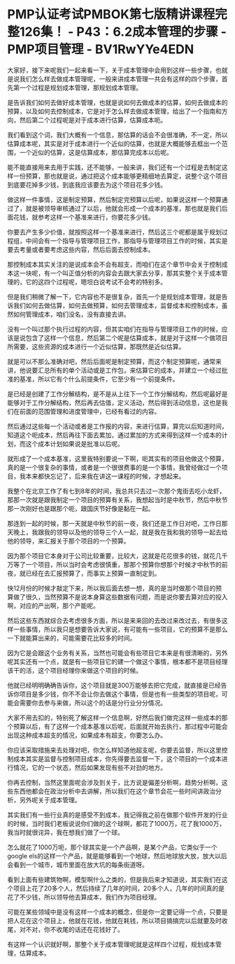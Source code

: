# PMP认证考试PMBOK第七版精讲课程完整126集！ - P43：6.2成本管理的步骤 - PMP项目管理 - BV1RwYYe4EDN

大家好，接下来呢我们一起来看一下，关于成本管理中会用到这样一些步骤，也就是说我们怎么样去做成本管理呢，一般来讲成本管理一共会有这样的四个步骤，首先第一个过程是规划成本管理，那规划成本管理。

是告诉我们如何去做好成本管理，也就是说如何去做成本的估算，如何去做成本的预算，以及如何去控制成本，它是对于怎么样去做成本管理，给出了一个指南和方向，然后第二个过程呢是对于成本进行估算，估算成本呃。

我们看到这个词，我们大概有一个信息，那估算的话会不会很准确，不一定，所以估算成本呢，其实是对于成本进行一个近似的估算，也就是大概能够去框出一个范围，一个近似的估算，这是估算成本，那估算完成本以后呢。

能不能直接用来去用于实践，还不能够，一般来讲，我们还有一个过程是去制定这样一份预算，那也就是说，通过把这个成本能够更精细地去算定，说整个这个项目到底要花掉多少钱，到底我应该要去为这个项目花多少钱。

做这样一件事情，这是制定预算，然后制定完预算以后呢，如果说这样一个预算通过了，就是被领导审核通过了以后，他就会形成一个成本的基准，那也就是我们后面花钱，就参考这样一个基准来进行，你要花多少钱。

你要去产生多少价值，就按照这样一个基准来进行，然后这三个呢都是属于规划过程组，中间会有一个指导与管理项目工作，那指导与管理项目工作的时候，其实是要去考量或者要考虑这些内容，然后后面去控制成本。

那控制成本其实关注的是说成本会不会有超支，而咱们在这个章节中会关于控制成本这一块呢，有一个叫正值分析的内容会去跟大家去分享，那其实整个关于成本管理的，它的这四个过程呢，嗯坦白说考试不会考的特别多。

但是我们稍微了解一下，它内容也不是很复杂，首先一个是规划成本管理，就是告诉我们如何去做估算，如何去做预算，如何去管理成本，监督成本和控制成本，虽然如何管理成本，咱们没名，没有直接去讲。

没有一个叫过那个执行过程的内容，但其实咱们在指导与管理项目工作的时候，应该是说包含了这样一个信息，然后第二个呢是估算成本，就是对于这样一个做项目所需要，这些资源的成本进行一个近似估算，那既然是近似估算。

就是可以不那么准确对吧，然后后面呢是制定预算，而这个制定预算呢，通常来讲，他说要汇总所有的单个活动或是工作包，来估算它的成本，并建立一个经过批准的基准，所以它有个什么前提条件，它至少有一个前提条件。

是已经是创建了工作分解结构，是不是从上往下一个工作分解结构，然后呢最好是能够对于工作分解结构，然后再去估值，定义活动，然后得到活动信息，这也是我们在前面的范围管理和进度管理中，已经有看过的内容。

然后通过这些每一个活动或者是工作报的内容，来进行估算，算完以后知道时间，知道这个呃成本，然后再往下面去累加，通过累加的方式来得到这样一个成本的计划，而这个成本计划如果说是批准以后呢。

就形成了一个成本基准，这里我特别要说一下啊，呃其实有的项目他做这个预算，真的是一个很复杂的事情，或者是一个很很费事的是一个事情，我曾经做过一个项目，我本来都快忘记了，后来我在讲这一课程的时候，才想起来。

我整个在北京工作了有七到8年的时间，我总共只去过一次那个鬼街去吃小龙虾，那那一次就是跟我制定一个项目的预算有关系，我想起当时是中秋节，然后中秋节那一次刚好也是跟那个呃，跟国庆节好像是黏在一起。

那连到一起的时候，那一天就是中秋节的前一夜，我们还是工作日对吧，工作日那天晚上，我跟我的领导以及他的领导三个人一起，就是我在我和我的领导一起去给他的领导，来汇报关于那个项目的一个预算。

因为那个项目它本身对于公司比较重要，比较大，这就是花花很多的钱，就花几千万等了一个项目，所以当时会考虑很慎重，那那个预算你想那个时候才中秋节的前夜，就已经在去汇报预算了，而事实上预算一直制定到。

快12月份的时候才敲定下来，所以我后面去想一想，真的是当时做那个项目的预算做了很久，当然预算不是说本身算这些数据有问题，而是说你要去算对应的投入啊，对应的产出啊，那个产能呢。

然后这些东西就综合去考虑很多方面，所以是来来回的去改过来改过去，有很多这样一些事情，所以我只是想要告诉大家说，有可能有一些项目，它的预算不是那么一下就能算出来的，可能需要花比较多的时间。

因为它是会跟这个业务有关系，当然也可能会有些项目它本来是有很清晰的，另外呢其实还有一个点，就是有一些项目它的建一个做这个事情，根本都不是项目经理该干的活，这个项目经理你来做这个项目的时候。

他就已经明明确确告诉你，这个项目就是300万能够去把它完成，就直接是已经告诉你项目是多少钱，你不不会让你去做这个事情，但是也有一些类型的项目呢，可能会需要你去参与来做，所以这个的话是分行业分分情况。

大家不用去扣的，特别死了解这样一个信息啊，好然后我们做完这样一些成本的那个预算以后，有了这样一个成本基准以后呢，后面就开始去执行，那过程中可能会出现这种成本超支的情况，如果成本有超支，你要怎么办。

你应该采取措施来去处理对吧，你怎么样知道他超支呢，你要去监督，所以这里控制成本其实是监督与控制项目成本，你先得要去监督一下，这个项目的一个成本进行情况，它的一个状态，然后如果发现有些不对劲的地方。

你再去控制，当然这里面呢会涉及到关于，比方说是偏差分析啊，趋势分析啊，这些东西他都会在政治分析中去讲解，所以我们在这个章节会花一些时间讲政治分析，另外呢关于成本管理。

其实我们有一些行业真的是感受不到成本，我记得我之前在做那个软件开发的行业的时候，当时我们老板说说你们做的这个球啊，都花了1000万，花了我1000万，我当时就很诧异，我在想我们做了一个球。

怎么就花了1000万呃，那个球其实是一个产品啊，是某个产品，它类似于一个google els的这样一个产品，就是能够看到一个地球，然后地球放大放，放大以后会看到一个城市，城市里面在放大坑的每条街道呀。

看到上面有些建筑物啊，模型啊什么之类的，但是我后来才知道说，其实我们在这个项目上花了20多个人，然后持续了几年的时间，20多个人，几年的时间真的是花了不少钱，所以领导他去算成本，我们作为项目经理。

可能在某些领域中是没有这样一个成本的概念，但是你一定要记得一个点，只要是把人花在这个项目上，他就在花钱，他就在耗钱，所以项目搞搞完以后就要及时收尾，对不对，你不收尾的话还在花钱好了。

有这样一个认识就好啊，那整个关于成本管理呢就是这样四个过程，规划成本管理，估算成本。